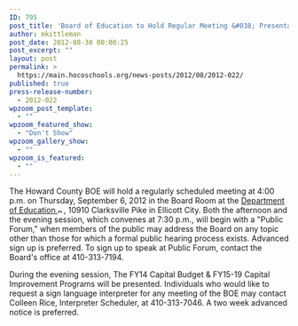 ```yaml
---
ID: 795
post_title: 'Board of Education to Hold Regular Meeting &#038; Presentation of FY14 Capital Budget &#038; FY15-19 Capital Improvement Program'
author: mkittleman
post_date: 2012-08-30 00:00:25
post_excerpt: ""
layout: post
permalink: >
  https://main.hocoschools.org/news-posts/2012/08/2012-022/
published: true
press-release-number:
  - 2012-022
wpzoom_post_template:
  - ""
wpzoom_featured_show:
  - "Don't Show"
wpzoom_gallery_show:
  - ""
wpzoom_is_featured:
  - ""
---
```

The Howard County BOE will hold a regularly scheduled meeting at 4:00 p.m. on Thursday, September 6, 2012 in the Board Room at the <a href="http://maps.google.com/maps?hl=en&amp;q=10910+Clarksville+Pike,+Ellicott+City,+MD+21042&amp;btnG=Search" target="_blank">Department of Education <img alt="new webpage icon" src="http://www.hcpss.org/images/new_webpage.gif" width="11" height="10" align="bottom" border="0" /></a>, 10910 Clarksville Pike in Ellicott City. Both the afternoon and the evening session, which convenes at 7:30 p.m., will begin with a "Public Forum," when members of the public may address the Board on any topic other than those for which a formal public hearing process exists. Advanced sign up is preferred. To sign up to speak at Public Forum, contact the Board's office at 410-313-7194.

During the evening session, The FY14 Capital Budget &amp; FY15-19 Capital Improvement Programs will be presented. Individuals who would like to request a sign language interpreter for any meeting of the BOE may contact Colleen Rice, Interpreter Scheduler, at 410-313-7046. A two week advanced notice is preferred.